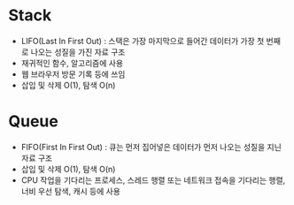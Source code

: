 # Stack
- LIFO(Last In First Out) : 스택은 가장 마지막으로 들어간 데이터가 가장 첫 번째로 나오는 성질을 가진 자료 구조
- 재귀적인 함수, 알고리즘에 사용
- 웹 브라우저 방문 기록 등에 쓰임
- 삽입 및 삭제 O(1), 탐색 O(n)
# Queue
- FIFO(First In First Out) : 큐는 먼저 집어넣은 데이터가 먼저 나오는 성질을 지닌 자료 구조
- 삽입 및 삭제 O(1), 탐색 O(n)
- CPU 작업을 기다리는 프로세스, 스레드 행렬 또는 네트워크 접속을 기다리는 행렬, 너비 우선 탐색, 캐시 등에 사용